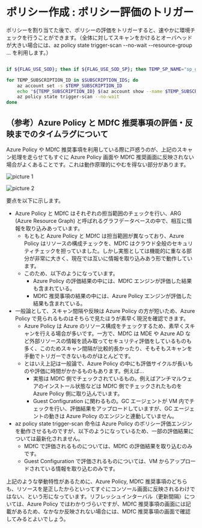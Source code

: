 # ポリシー作成 : ポリシー評価のトリガー

ポリシーを割り当てた後で、ポリシーの評価をトリガーすると、速やかに環境チェックを行うことができます。（全体に対してスキャンをかけるとオーバヘッドが大きい場合には、az policy state trigger-scan --no-wait --resource-group ... を利用します。）

```bash

if ${FLAG_USE_SOD}; then if ${FLAG_USE_SOD_SP}; then TEMP_SP_NAME="sp_gov_change"; az login --service-principal --username ${SP_APP_IDS[${TEMP_SP_NAME}]} --password "${SP_PWDS[${TEMP_SP_NAME}]}" --tenant ${PRIMARY_DOMAIN_NAME} --allow-no-subscriptions; else az account clear; az login -u "user_gov_change@${PRIMARY_DOMAIN_NAME}" -p "${ADMIN_PASSWORD}"; fi; fi

for TEMP_SUBSCRIPTION_ID in $SUBSCRIPTION_IDS; do
    az account set -s $TEMP_SUBSCRIPTION_ID
    echo "${TEMP_SUBSCRIPTION_ID} $(az account show --name $TEMP_SUBSCRIPTION_ID --query name -o tsv) : trigger-scan"
    az policy state trigger-scan --no-wait
done

```

## （参考）Azure Policy と MDfC 推奨事項の評価・反映までのタイムラグについて

Azure Policy や MDfC 推奨事項を利用している際に戸惑うのが、上記のスキャン処理を走らせてもすぐに Azure Policy 画面や MDfC 推奨画面に反映されない場合がよくあることです。これは動作原理的にやむを得ない部分があります。

![picture 1](./images/8825a22a1ccc5c55f0d390e76a84c48208806c90bbddca875e65d96cbc2dc230.png)  

![picture 2](./images/c78fc6fc57db2cf56a7bf9c3fec081316ea6975ff9fdac7f6d5a70841d10dd34.png)  

要点を以下に示します。

- Azure Policy と MDfC はそれぞれの担当範囲のチェックを行い、ARG (Azure Resource Graph) と呼ばれるグラフデータベースの中で、相互に情報を取り込みあっています。
  - もともと Azure Policy と MDfC は担当範囲が異なっており、Azure Policy はリソースの構成チェックを、MDfC はクラウド全般のセキュリティチェックを担っていました。しかし実態としては機能的に重なる部分が非常に大きく、現在では互いに情報を取り込みあう形で動作しています。
  - このため、以下のようになっています。
    - Azure Policy の評価結果の中には、MDfC エンジンが評価した結果も含まれている。
    - MDfC 推奨事項の結果の中には、Azure Policy エンジンが評価した結果も含まれている。
- 一般論として、スキャン間隔や反映は Azure Policy の方が短いため、Azure Policy で見られるものはそちらで見たほうが素早く現況を確認できます。
  - Azure Policy は Azure のリソース構成をチェックするため、素早くスキャンを行える場合が多いです。一方で、MDfC は MDE や Azure AD など外部リソースの情報を読み取ってセキュリティ評価をしているものも多く、このためスキャン間隔が比較的長かったり、そもそもスキャンを手動でトリガーできないものがほとんどです。
  - とはいえ上記は一般論で、Azure Policy の中にも評価サイクルが長いものや評価に時間がかかるものもあります。例えば...
    - 実態は MDfC 側でチェックされているもの。例えばアンチマルウェアのインストール状態などは MDfC 側でチェックされたものを Azure Policy 側に取り込んでいます。
    - Guest Configuration に関わるもの。GC エージェントが VM 内でチェックを行い、評価結果をアップロードしていますが、GC エージェントの動きは Azure Policy のエンジンと連動していません。
- az policy state trigger-scan 命令は Azure Policy のポリシー評価エンジンを動作させるものですが、以下のようになっているため、一部の評価結果については最新化されません。
  - MDfC で評価されるものについては、MDfC の評価結果を取り込むのみです。
  - Guest Configuration で評価されるものについては、VM からアップロードされている情報を取り込むのみです。

上記のような挙動特性があるために、Azure Policy, MDfC 推奨事項のどちらも、リソースを是正したからといってすぐにコンソール画面に反映されるわけではない、という形になっています。リフレッシュインターバル（更新間隔）については、Azure Policy ではわかりづらいですが、MDfC 推奨事項の画面には記載があるため、なかなか反映されない場合には、MDfC 推奨事項の画面で確認してみるとよいでしょう。
